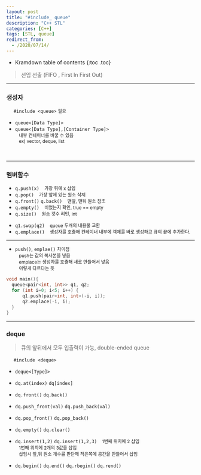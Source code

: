 ```yaml
---
layout: post
title: "#include_ queue"
description: "C++ STL"
categories: [C++]
tags: [STL, queue]
redirect_from:
  - /2020/07/14/
---
```

  <style>
    .margin {
      font-size:12px;
      margin-left:10px;
    }
    .nomargin{
      font-size:12px;
      margin-left:0;
    }
    .space{
      margin:-10px 0;
    }
  </style>
* Kramdown table of contents
{:toc .toc}

> 선입 선출 (FIFO , First In First Out)

-------------------

### 생성자

&nbsp;&nbsp;&nbsp;&nbsp;  `#include <queue>` <span class="nomargin">필요</span>

* `queue<[Data Type]>`
* `queue<[Data Type],[Container Type]>`    
<span class="margin">내부 컨테이너를 바꿀 수 있음<span>    
<span class="margin">ex) vector, deque, list<span>    
<br/>

------------------------

### 멤버함수

* `q.push(x)` <span class="margin"> 가장 뒤에 x 삽입</span>
* `q.pop()` <span class="margin">가장 앞에 있는 원소 삭제<span>
* `q.front()` `q.back()`  <span class="margin">맨앞, 맨뒤 원소 참조</span>
* `q.empty()` <span class="margin">비었는지 확인, true == empty</span>
* `q.size()`  <span class="margin">원소 갯수 리턴, int </span>

<span class="space"></span>

* `q1.swap(q2)`  <span class="margin">queue 두개의 내용물 교환</span>
* `q.emplace()` <span class="margin"> 생성자를 호출해 컨테이너 내부에 객체를 바로 생성하고 큐의 끝에 추가한다.</span>

----------------------

- `push()`, `emplae()` <span class="nomargin">차이점</span>    
<span class="margin">push는 값의 복사본을 넣음</span>    
<span class="margin">emplace는 생성자를 호출해 새로 만들어서 넣음</span>    
<span class="margin">이렇게 다르다는 뜻</span>    

~~~ c++
void main(){
  queue<pair<int, int>> q1, q2;
  for (int i=0; i<5; i++) {
      q1.push(pair<int, int>(-i, i));
      q2.emplace(-i, i);
  }
}
~~~

------------------------
### deque
> 큐의 앞뒤에서 모두 입출력이 가능, double-ended queue

&nbsp;&nbsp;&nbsp;&nbsp;  `#include <deque>`
* `deque<[Type]>`

* `dq.at(index)` `dq[index]`
* `dq.front()` `dq.back()`

* `dq.push_front(val)` `dq.push_back(val)`    
* `dq.pop_front()` `dq.pop_back()`     
* `dq.empty()` `dq.clear()`    
<span class="space"></span>   

* `dq.insert(1,2)` `dq.insert(1,2,3)` 
<span class="margin">1번째 위치에 2 삽입</span>    
<span class="margin">1번째 위치에 2개의 3값을 삽입</span>    
<span class="margin">삽입시 앞,뒤 원소 개수를 판단해 적은쪽에 공간을 만들어서 삽입</span>

<span class="space"></span>     

* `dq.begin()` `dq.end()` `dq.rbegin()` `dq.rend()`